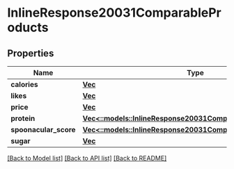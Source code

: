 # InlineResponse20031ComparableProducts

## Properties

Name | Type | Description | Notes
------------ | ------------- | ------------- | -------------
**calories** | [**Vec<Value>**](Value.md) |  | 
**likes** | [**Vec<Value>**](Value.md) |  | 
**price** | [**Vec<Value>**](Value.md) |  | 
**protein** | [**Vec<::models::InlineResponse20031ComparableProductsProtein>**](inline_response_200_31_comparableProducts_protein.md) |  | 
**spoonacular_score** | [**Vec<::models::InlineResponse20031ComparableProductsProtein>**](inline_response_200_31_comparableProducts_protein.md) |  | 
**sugar** | [**Vec<Value>**](Value.md) |  | 

[[Back to Model list]](../README.md#documentation-for-models) [[Back to API list]](../README.md#documentation-for-api-endpoints) [[Back to README]](../README.md)



